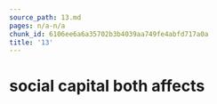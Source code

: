 ```yaml
---
source_path: 13.md
pages: n/a-n/a
chunk_id: 6106ee6a6a35702b3b4039aa749fe4abfd717a0a
title: '13'
---
```

# social capital both affects
